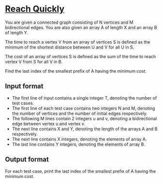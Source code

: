 # [Reach Quickly][link]

You are given a connected graph consisting of N vertices and M bidirectional edges. You are also given an array A of length X and an array B of length Y.

The time to reach a vertex V from an array of vertices S is defined as the minimum of the shortest distance between U and V for all U in S.

The cost of an array of vertices S is defined as the sum of the time to reach vertex V from S for all V in B.

Find the last index of the smallest prefix of A having the minimum cost.

## Input format

- The first line of input contains a single integer T, denoting the number of test cases.
- The first line of each test case contains two integers N and M, denoting the number of vertices and the number of initial edges respectively.
- The following M lines contain 2 integers u and v, denoting a bidirectional edge between vertex u and vertex v.
- The next line contains X and Y, denoting the length of the arrays A and B respectively.
- The next line contains X integers, denoting the elements of array A.
- The last line contains Y integers, denoting the elements of array B.

## Output format

For each test case, print the last index of the smallest prefix of A having the minimum cost.

[link]: https://www.hackerearth.com/practice/algorithms/graphs/breadth-first-search/practice-problems/algorithm/reach-quickly-a0f17062/
